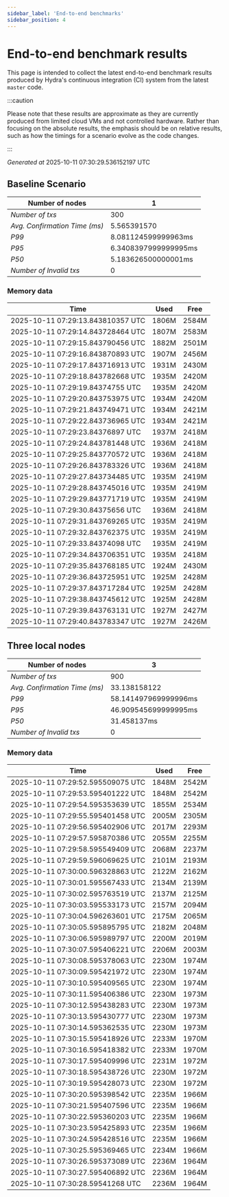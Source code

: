 ```yaml
--- 
sidebar_label: 'End-to-end benchmarks' 
sidebar_position: 4 
--- 
```


# End-to-end benchmark results 

This page is intended to collect the latest end-to-end benchmark  results produced by Hydra's continuous integration (CI) system from  the latest `master` code.

:::caution

Please note that these results are approximate  as they are currently produced from limited cloud VMs and not controlled hardware.  Rather than focusing on the absolute results,   the emphasis should be on relative results,  such as how the timings for a scenario evolve as the code changes.

:::

_Generated at_  2025-10-11 07:30:29.536152197 UTC


## Baseline Scenario



| Number of nodes |  1 | 
| -- | -- |
| _Number of txs_ | 300 |
| _Avg. Confirmation Time (ms)_ | 5.565391570 |
| _P99_ | 8.081124599999963ms |
| _P95_ | 6.3408397999999995ms |
| _P50_ | 5.183626500000001ms |
| _Number of Invalid txs_ | 0 |
      

### Memory data 

 | Time | Used | Free | 
|------------------------------------|------|------|
 | 2025-10-11 07:29:13.843810357 UTC | 1806M | 2584M | 
 | 2025-10-11 07:29:14.843728464 UTC | 1807M | 2583M | 
 | 2025-10-11 07:29:15.843790456 UTC | 1882M | 2501M | 
 | 2025-10-11 07:29:16.843870893 UTC | 1907M | 2456M | 
 | 2025-10-11 07:29:17.843716913 UTC | 1931M | 2430M | 
 | 2025-10-11 07:29:18.843782668 UTC | 1935M | 2420M | 
 | 2025-10-11 07:29:19.84374755 UTC | 1935M | 2420M | 
 | 2025-10-11 07:29:20.843753975 UTC | 1934M | 2420M | 
 | 2025-10-11 07:29:21.843749471 UTC | 1934M | 2421M | 
 | 2025-10-11 07:29:22.843736965 UTC | 1934M | 2421M | 
 | 2025-10-11 07:29:23.84376897 UTC | 1937M | 2418M | 
 | 2025-10-11 07:29:24.843781448 UTC | 1936M | 2418M | 
 | 2025-10-11 07:29:25.843770572 UTC | 1936M | 2418M | 
 | 2025-10-11 07:29:26.843783326 UTC | 1936M | 2418M | 
 | 2025-10-11 07:29:27.843734485 UTC | 1935M | 2419M | 
 | 2025-10-11 07:29:28.843745016 UTC | 1935M | 2419M | 
 | 2025-10-11 07:29:29.843771719 UTC | 1935M | 2419M | 
 | 2025-10-11 07:29:30.84375656 UTC | 1936M | 2418M | 
 | 2025-10-11 07:29:31.843769265 UTC | 1935M | 2419M | 
 | 2025-10-11 07:29:32.843762375 UTC | 1935M | 2419M | 
 | 2025-10-11 07:29:33.84374098 UTC | 1935M | 2419M | 
 | 2025-10-11 07:29:34.843706351 UTC | 1935M | 2418M | 
 | 2025-10-11 07:29:35.843768185 UTC | 1924M | 2430M | 
 | 2025-10-11 07:29:36.843725951 UTC | 1925M | 2428M | 
 | 2025-10-11 07:29:37.843717284 UTC | 1925M | 2428M | 
 | 2025-10-11 07:29:38.843745612 UTC | 1925M | 2428M | 
 | 2025-10-11 07:29:39.843763131 UTC | 1927M | 2427M | 
 | 2025-10-11 07:29:40.843783347 UTC | 1927M | 2426M | 


## Three local nodes



| Number of nodes |  3 | 
| -- | -- |
| _Number of txs_ | 900 |
| _Avg. Confirmation Time (ms)_ | 33.138158122 |
| _P99_ | 58.141497969999996ms |
| _P95_ | 46.909545699999995ms |
| _P50_ | 31.458137ms |
| _Number of Invalid txs_ | 0 |
      

### Memory data 

 | Time | Used | Free | 
|------------------------------------|------|------|
 | 2025-10-11 07:29:52.595509075 UTC | 1848M | 2542M | 
 | 2025-10-11 07:29:53.595401222 UTC | 1848M | 2542M | 
 | 2025-10-11 07:29:54.595353639 UTC | 1855M | 2534M | 
 | 2025-10-11 07:29:55.595401458 UTC | 2005M | 2305M | 
 | 2025-10-11 07:29:56.595402906 UTC | 2017M | 2293M | 
 | 2025-10-11 07:29:57.595870386 UTC | 2055M | 2255M | 
 | 2025-10-11 07:29:58.595549409 UTC | 2068M | 2237M | 
 | 2025-10-11 07:29:59.596069625 UTC | 2101M | 2193M | 
 | 2025-10-11 07:30:00.596328863 UTC | 2122M | 2162M | 
 | 2025-10-11 07:30:01.595567433 UTC | 2134M | 2139M | 
 | 2025-10-11 07:30:02.595763519 UTC | 2137M | 2125M | 
 | 2025-10-11 07:30:03.595533173 UTC | 2157M | 2094M | 
 | 2025-10-11 07:30:04.596263601 UTC | 2175M | 2065M | 
 | 2025-10-11 07:30:05.595895795 UTC | 2182M | 2048M | 
 | 2025-10-11 07:30:06.595989797 UTC | 2200M | 2019M | 
 | 2025-10-11 07:30:07.595406221 UTC | 2206M | 2003M | 
 | 2025-10-11 07:30:08.595378063 UTC | 2230M | 1974M | 
 | 2025-10-11 07:30:09.595421972 UTC | 2230M | 1974M | 
 | 2025-10-11 07:30:10.595409565 UTC | 2230M | 1974M | 
 | 2025-10-11 07:30:11.595406386 UTC | 2230M | 1973M | 
 | 2025-10-11 07:30:12.595438283 UTC | 2230M | 1973M | 
 | 2025-10-11 07:30:13.595430777 UTC | 2230M | 1973M | 
 | 2025-10-11 07:30:14.595362535 UTC | 2230M | 1973M | 
 | 2025-10-11 07:30:15.595418926 UTC | 2233M | 1970M | 
 | 2025-10-11 07:30:16.595418382 UTC | 2233M | 1970M | 
 | 2025-10-11 07:30:17.595409996 UTC | 2231M | 1972M | 
 | 2025-10-11 07:30:18.595438726 UTC | 2230M | 1972M | 
 | 2025-10-11 07:30:19.595428073 UTC | 2230M | 1972M | 
 | 2025-10-11 07:30:20.595398542 UTC | 2235M | 1966M | 
 | 2025-10-11 07:30:21.595407596 UTC | 2235M | 1966M | 
 | 2025-10-11 07:30:22.595360203 UTC | 2235M | 1966M | 
 | 2025-10-11 07:30:23.595425893 UTC | 2235M | 1966M | 
 | 2025-10-11 07:30:24.595428516 UTC | 2235M | 1966M | 
 | 2025-10-11 07:30:25.595369465 UTC | 2234M | 1966M | 
 | 2025-10-11 07:30:26.595373089 UTC | 2236M | 1964M | 
 | 2025-10-11 07:30:27.595406892 UTC | 2236M | 1964M | 
 | 2025-10-11 07:30:28.59541268 UTC | 2236M | 1964M | 

